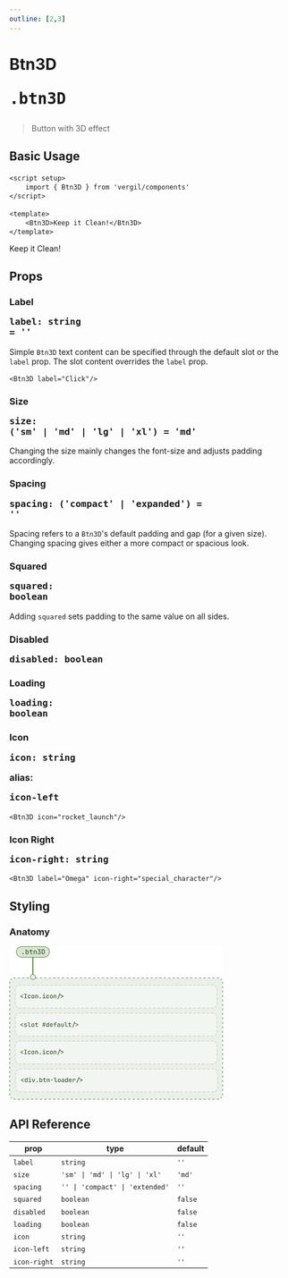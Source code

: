 ```yaml
---
outline: [2,3]
---
```


# Btn3D <Badge type="tip"><pre>.btn3D</pre></Badge>

> Button with 3D effect

<script setup>
    import { Btn3D } from 'vergil/components'
</script>

## Basic Usage

```vue
<script setup>
    import { Btn3D } from 'vergil/components'
</script>

<template>
    <Btn3D>Keep it Clean!</Btn3D>
</template>
```
<Demo>
    <Btn3D>Keep it Clean!</Btn3D>
</Demo>

## Props

### Label <Badge type="tip"><pre>label: string = ''</pre></Badge>

Simple `Btn3D` text content can be specified through the default slot or the `label` prop. The slot content overrides the `label` prop.

```vue
<Btn3D label="Click"/>
```

### Size <Badge type="tip"><pre>size: ('sm' | 'md' | 'lg' | 'xl') = 'md'</pre></Badge>

Changing the size mainly changes the font-size and adjusts padding accordingly.

<Demo>
    <Btn3D size="sm" label="Small"/>
    <Btn3D size="md" label="Medium"/>
    <Btn3D size="lg" label="Large"/>
    <Btn3D size="xl" label="Extra Large"/>
</Demo>

### Spacing <Badge type="tip"><pre>spacing: ('compact' | 'expanded') = ''</pre></Badge>

Spacing refers to a `Btn3D`'s default padding and gap (for a given size). Changing spacing gives either a more compact or spacious look.

<Demo>
    <div class="col center">
        <div class="row center">
            <Btn3D size="sm" spacing="compact" label="Compact"/>
            <Btn3D size="sm" label="Default"/>
            <Btn3D size="sm" spacing="expanded" label="Expanded"/>
        </div>
        <div class="row center">
            <Btn3D size="md" spacing="compact" label="Compact"/>
            <Btn3D size="md" label="Default"/>
            <Btn3D size="md" spacing="expanded" label="Expanded"/>
        </div>
        <div class="row center">
            <Btn3D size="lg" spacing="compact" label="Compact"/>
            <Btn3D size="lg" label="Default"/>
            <Btn3D size="lg" spacing="expanded" label="Expanded"/>
        </div>
        <div class="row center">
            <Btn3D size="xl" spacing="compact" label="Compact"/>
            <Btn3D size="xl" label="Default"/>
            <Btn3D size="xl" spacing="expanded" label="Expanded"/>
        </div>
    </div>
</Demo>

### Squared <Badge type="tip"><pre>squared: boolean</pre></Badge>

Adding `squared` sets padding to the same value on all sides.

<Demo>
    <Btn3D size="sm" squared label="Small"/>
    <Btn3D size="md" squared label="Medium"/>
    <Btn3D size="lg" squared label="Large"/>
    <Btn3D size="xl" squared label="Extra Large"/>
</Demo>

### Disabled <Badge type="tip"><pre>disabled: boolean</pre></Badge>

<Demo>
    <Btn3D disabled label="Disabled"/>
</Demo>

### Loading <Badge type="tip"><pre>loading: boolean</pre></Badge>

<Demo>
    <Btn3D label="Loading" loading/>
</Demo>

<Demo>
    <div class="col center">
        <div class="row center">
            <Btn3D label="Loading" loading size="sm" spacing="compact"/>
            <Btn3D label="Loading" loading size="sm"/>
            <Btn3D label="Loading" loading size="sm" spacing="expanded"/>
        </div>
        <div class="row center">
            <Btn3D label="Loading" loading size="md" spacing="compact"/>
            <Btn3D label="Loading" loading size="md"/>
            <Btn3D label="Loading" loading size="md" spacing="expanded"/>
        </div>
        <div class="row center">
            <Btn3D label="Loading" loading size="lg" spacing="compact"/>
            <Btn3D label="Loading" loading size="lg"/>
            <Btn3D label="Loading" loading size="lg" spacing="expanded"/>
        </div>
        <div class="row center">
            <Btn3D label="Loading" loading size="xl" spacing="compact"/>
            <Btn3D label="Loading" loading size="xl"/>
            <Btn3D label="Loading" loading size="xl" spacing="expanded"/>
        </div>
    </div>
</Demo>

### Icon <Badge type="tip"><pre>icon: string</pre></Badge> <Badge type="info">alias: <pre>icon-left</pre></Badge>

```vue
<Btn3D icon="rocket_launch"/>
```

<Demo>
    <Btn3D icon="rocket_launch" variant="default"/>
</Demo>

### Icon Right <Badge type="tip"><pre>icon-right: string</pre></Badge>

```vue
<Btn3D label="Omega" icon-right="special_character"/>
```

<Demo>
    <Btn3D label="Omega" icon-right="special_character"/>
</Demo>

<Demo>
    <div class="col center">
        <div class="row center">
            <Btn3D label="Omega" icon-right="special_character" size="sm" spacing="compact"/>
            <Btn3D label="Omega" icon-right="special_character" size="sm"/>
            <Btn3D label="Omega" icon-right="special_character" size="sm" spacing="expanded"/>
        </div>
        <div class="row center">
            <Btn3D label="Omega" icon-right="special_character" size="md" spacing="compact"/>
            <Btn3D label="Omega" icon-right="special_character" size="md"/>
            <Btn3D label="Omega" icon-right="special_character" size="md" spacing="expanded"/>
        </div>
        <div class="row center">
            <Btn3D label="Omega" icon-right="special_character" size="lg" spacing="compact"/>
            <Btn3D label="Omega" icon-right="special_character" size="lg"/>
            <Btn3D label="Omega" icon-right="special_character" size="lg" spacing="expanded"/>
        </div>
        <div class="row center">
            <Btn3D label="Omega" icon-right="special_character" size="xl" spacing="compact"/>
            <Btn3D label="Omega" icon-right="special_character" size="xl"/>
            <Btn3D label="Omega" icon-right="special_character" size="xl" spacing="expanded"/>
        </div>
    </div>
</Demo>

## Styling

### Anatomy

![Btn Anatomy](../../assets/btn3D-anatomy.png)

## API Reference

| prop | type | default |
| ---- | ---- | ------- |
| `label` | `string` | `''` |
| `size` | `'sm' \| 'md' \| 'lg' \| 'xl'` | `'md'` |
| `spacing` | `'' \| 'compact' \| 'extended'` | `''` |
| `squared` | `boolean` | `false` |
| `disabled` | `boolean` | `false` |
| `loading` | `boolean` | `false` |
| `icon` | `string` | `''` |
| `icon-left` | `string` | `''` |
| `icon-right` | `string` | `''` |